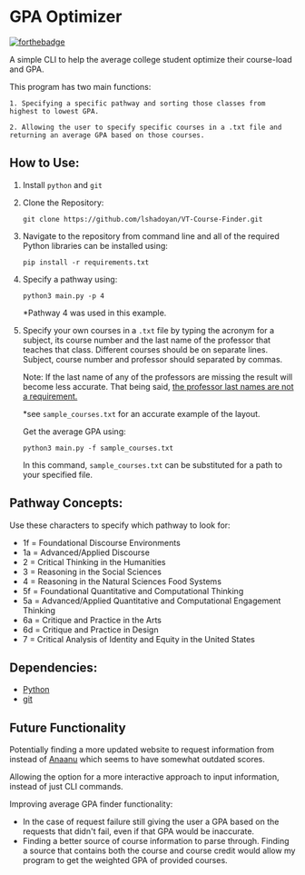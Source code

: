 # GPA Optimizer 
[![forthebadge](https://forthebadge.com/images/badges/built-with-love.svg)](https://forthebadge.com)

A simple CLI to help the average college student optimize their course-load and GPA. 

This program has two main functions: 
```
1. Specifying a specific pathway and sorting those classes from highest to lowest GPA.  

2. Allowing the user to specify specific courses in a .txt file and returning an average GPA based on those courses.  
```
## How to Use: 
1. Install `python` and `git`

2. Clone the Repository: 
	````
	git clone https://github.com/lshadoyan/VT-Course-Finder.git
	````   
3. Navigate to the repository from command line and all of the required Python libraries can be installed using: 
	  ````
	pip install -r requirements.txt
	````
4. Specify a pathway using: 
	```` 
	python3 main.py -p 4
	````
	*Pathway 4 was used in this example. 
5. Specify your own courses in a `.txt` file by typing the acronym for a subject, its course number and the last name of the professor that teaches that class. Different courses should be on separate lines. Subject, course number and professor should separated by commas. 

	Note: If the last name of any of the professors are missing the result will become less accurate. That being said, <u>the professor last names are not a requirement.</u>  
	
	*see `sample_courses.txt` for an accurate example of the layout. 

	Get the average GPA using: 
	```` 
	python3 main.py -f sample_courses.txt
	````
	In this command, `sample_courses.txt` can be substituted for a path to your specified file.   

## Pathway Concepts: 
Use these characters to specify which pathway to look for: 
- 1f = Foundational Discourse Environments 
- 1a = Advanced/Applied Discourse 
- 2 = Critical Thinking in the Humanities
- 3 = Reasoning in the Social Sciences 
- 4 = Reasoning in the Natural Sciences Food Systems
- 5f = Foundational Quantitative and Computational Thinking 
- 5a = Advanced/Applied Quantitative and Computational Engagement Thinking 
- 6a = Critique and Practice in the Arts 
- 6d = Critique and Practice in Design 
- 7 = Critical Analysis of Identity and Equity in the United States

## Dependencies:
- [Python](https://www.python.org/downloads/) 
- [git](https://git-scm.com/downloads) 

## Future Functionality
Potentially finding a more updated website to request information from instead of [Anaanu](https://anaanu.com/) which seems to have somewhat outdated scores.
   
 Allowing the option for a more interactive approach to input information, instead of just CLI commands.  
 
Improving average GPA finder functionality: 

- In the case of request failure still giving the user a GPA based on the requests that didn't fail, even if that GPA would be inaccurate.
- Finding a better source of course information to parse through. Finding a source that contains both the course and course credit would allow my program to get the weighted GPA of provided courses. 